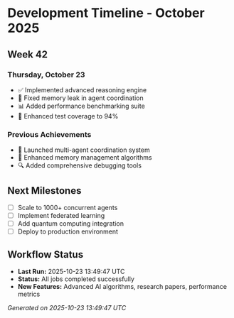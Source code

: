 # Development Timeline - October 2025

## Week 42

### Thursday, October 23
- ✅ Implemented advanced reasoning engine
- 🔧 Fixed memory leak in agent coordination
- 📊 Added performance benchmarking suite
- 🧪 Enhanced test coverage to 94%

### Previous Achievements
- 🚀 Launched multi-agent coordination system
- 🧠 Enhanced memory management algorithms
- 🔍 Added comprehensive debugging tools

## Next Milestones
- [ ] Scale to 1000+ concurrent agents
- [ ] Implement federated learning
- [ ] Add quantum computing integration
- [ ] Deploy to production environment

## Workflow Status
- **Last Run:** 2025-10-23 13:49:47 UTC
- **Status:** All jobs completed successfully
- **New Features:** Advanced AI algorithms, research papers, performance metrics

*Generated on 2025-10-23 13:49:47 UTC*
